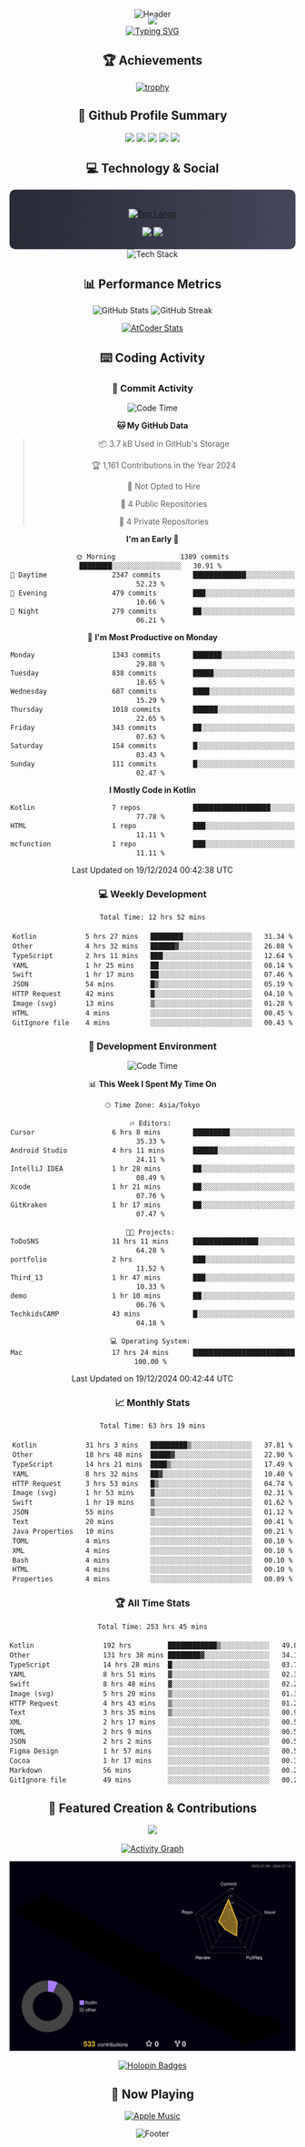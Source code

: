 <div align="center">
  
![Header](https://capsule-render.vercel.app/api?type=waving&color=gradient&customColorList=12&height=300&section=header&text=Welcome%20to%20Batapii's%20Universe&fontSize=50&animation=fadeIn&fontAlignY=40&desc=Android%20Developer%20|%20Kotlin%20LOVE%20)

<div style="margin-top: -20px;">
  <img src="https://readme-typing-svg.herokuapp.com/?lines=Crafting+Android+Experiences;Building+Tomorrow's+Apps+Today;Always+Learning,+Always+Growing&font=Fira%20Code&center=true&width=440&height=45&color=f75c7e&vCenter=true&size=22&pause=1000">
</div>

<a href="https://git.io/typing-svg">
  <img src="https://readme-typing-svg.demolab.com?font=Fira+Code&weight=600&size=28&duration=4000&pause=1000&center=true&vCenter=true&width=800&lines=Hey+there!+I'm+Batapii+%F0%9F%91%8B;Android+Developer+from+Japan+%F0%9F%87%AF%F0%9F%87%B5" alt="Typing SVG" />
</a>

## 🏆 Achievements

[![trophy](https://github-profile-trophy.vercel.app/?username=batapii&theme=onestar&no-frame=true&no-bg=true&column=8&rank=SECRET,SSS,SS,S,AAA,AA,A,B,C,?&margin-w=10&margin-h=10)](https://github.com/ryo-ma/github-profile-trophy)

## 🎯 Github Profile Summary

<div align="center">
  <img src="http://github-profile-summary-cards.vercel.app/api/cards/profile-details?username=batapii&theme=radical" />
  <img src="http://github-profile-summary-cards.vercel.app/api/cards/repos-per-language?username=batapii&theme=radical" />
  <img src="http://github-profile-summary-cards.vercel.app/api/cards/most-commit-language?username=batapii&theme=radical" />
  <img src="http://github-profile-summary-cards.vercel.app/api/cards/stats?username=batapii&theme=radical" />
  <img src="http://github-profile-summary-cards.vercel.app/api/cards/productive-time?username=batapii&theme=radical" />
</div>

## 💻 Technology & Social

<div align="center" style="background: linear-gradient(to right, #282A36, #44475A); padding: 20px; border-radius: 10px;">

[![Top Langs](https://github-readme-stats.vercel.app/api/top-langs/?username=batapii
)](https://github.com/anuraghazra/github-readme-stats)

<div style="margin-top: 15px">
<a href="https://github.com/batapii"><img src="https://img.shields.io/github/followers/batapii?style=for-the-badge&logo=github&label=Follow&color=ff6e96&labelColor=282A36"/></a>
<a href="https://twitter.com/batapii3939"><img src="https://img.shields.io/twitter/follow/batapii?style=for-the-badge&logo=twitter&color=1DA1F2&labelColor=282A36&label= Twitter"/></a>
</div>

</div>

<div align="center">
<img src="https://github-readme-tech-stack.vercel.app/api/cards?title=Tech+Stack&align=center&titleAlign=center&fontSize=20&lineHeight=10&lineCount=4&theme=github_dark&width=800&bg=%230D1117&badge=%23161B22&border=%2321262D&titleColor=%2358A6FF&line1=kotlin%2Ckotlin%2C0095D5%3Bandroid%2Candroid%2C00ff00%3Bjetpackcompose%2Cjetpack%2C4285F4%3B&line2=swift%2Cswift%2CFA7343%3Bfirebase%2Cfirebase%2CFFCA28%3Bgithub%2Cgithub%2C181717%3B&line3=typescript%2Ctypescript%2C3178C6%3Bgraphql%2Cgraphql%2CE10098%3Bsupabase%2Csupabase%2C3FCF8E%3B&line4=gradle%2Cgradle%2C02303A%3Bgitkraken%2Cgitkraken%2C179287%3Bpostman%2Cpostman%2CFF6C37%3B" alt="Tech Stack" />
</div>



## 📊 Performance Metrics

<div align="center">

![GitHub Stats](https://github-readme-stats.vercel.app/api?username=batapii&show_icons=true&theme=radical&hide_border=true&bg_color=0D1117)
![GitHub Streak](https://github-readme-streak-stats.herokuapp.com/?user=batapii&theme=radical&hide_border=true&background=0D1117)

[![AtCoder Stats](https://atcoder-readme-stats.vercel.app/stats/batapii3939?theme=dark&show_history=5&width=495)](https://github.com/iwbc-mzk/atcoder-readme-stats)

</div>

## ⌨️ Coding Activity

### 🌟 Commit Activity
<!--START_SECTION:commit-stats-->
![Code Time](http://img.shields.io/badge/Code%20Time-385%20hrs%2024%20mins-blue)

**🐱 My GitHub Data** 

> 📦 3.7 kB Used in GitHub's Storage 
 > 
> 🏆 1,161 Contributions in the Year 2024
 > 
> 🚫 Not Opted to Hire
 > 
> 📜 4 Public Repositories 
 > 
> 🔑 4 Private Repositories 
 > 
**I'm an Early 🐤** 

```text
🌞 Morning                1389 commits        ████████░░░░░░░░░░░░░░░░░   30.91 % 
🌆 Daytime                2347 commits        █████████████░░░░░░░░░░░░   52.23 % 
🌃 Evening                479 commits         ███░░░░░░░░░░░░░░░░░░░░░░   10.66 % 
🌙 Night                  279 commits         ██░░░░░░░░░░░░░░░░░░░░░░░   06.21 % 
```
📅 **I'm Most Productive on Monday** 

```text
Monday                   1343 commits        ███████░░░░░░░░░░░░░░░░░░   29.88 % 
Tuesday                  838 commits         █████░░░░░░░░░░░░░░░░░░░░   18.65 % 
Wednesday                687 commits         ████░░░░░░░░░░░░░░░░░░░░░   15.29 % 
Thursday                 1018 commits        ██████░░░░░░░░░░░░░░░░░░░   22.65 % 
Friday                   343 commits         ██░░░░░░░░░░░░░░░░░░░░░░░   07.63 % 
Saturday                 154 commits         █░░░░░░░░░░░░░░░░░░░░░░░░   03.43 % 
Sunday                   111 commits         █░░░░░░░░░░░░░░░░░░░░░░░░   02.47 % 
```


**I Mostly Code in Kotlin** 

```text
Kotlin                   7 repos             ███████████████████░░░░░░   77.78 % 
HTML                     1 repo              ███░░░░░░░░░░░░░░░░░░░░░░   11.11 % 
mcfunction               1 repo              ███░░░░░░░░░░░░░░░░░░░░░░   11.11 % 
```




 Last Updated on 19/12/2024 00:42:38 UTC
<!--END_SECTION:commit-stats-->

### 💻 Weekly Development
<!--START_SECTION:wakatime-->

```txt
Total Time: 12 hrs 52 mins

Kotlin            5 hrs 27 mins   ████████░░░░░░░░░░░░░░░░░   31.34 %
Other             4 hrs 32 mins   ██████▓░░░░░░░░░░░░░░░░░░   26.08 %
TypeScript        2 hrs 11 mins   ███░░░░░░░░░░░░░░░░░░░░░░   12.64 %
YAML              1 hr 25 mins    ██░░░░░░░░░░░░░░░░░░░░░░░   08.14 %
Swift             1 hr 17 mins    ██░░░░░░░░░░░░░░░░░░░░░░░   07.46 %
JSON              54 mins         █▒░░░░░░░░░░░░░░░░░░░░░░░   05.19 %
HTTP Request      42 mins         █░░░░░░░░░░░░░░░░░░░░░░░░   04.10 %
Image (svg)       13 mins         ▒░░░░░░░░░░░░░░░░░░░░░░░░   01.28 %
HTML              4 mins          ░░░░░░░░░░░░░░░░░░░░░░░░░   00.45 %
GitIgnore file    4 mins          ░░░░░░░░░░░░░░░░░░░░░░░░░   00.43 %
```

<!--END_SECTION:wakatime-->

### 🔨 Development Environment
<!--START_SECTION:dev-stats-->
![Code Time](http://img.shields.io/badge/Code%20Time-385%20hrs%2024%20mins-blue)

📊 **This Week I Spent My Time On** 

```text
🕑︎ Time Zone: Asia/Tokyo

🔥 Editors: 
Cursor                   6 hrs 8 mins        █████████░░░░░░░░░░░░░░░░   35.33 % 
Android Studio           4 hrs 11 mins       ██████░░░░░░░░░░░░░░░░░░░   24.11 % 
IntelliJ IDEA            1 hr 28 mins        ██░░░░░░░░░░░░░░░░░░░░░░░   08.49 % 
Xcode                    1 hr 21 mins        ██░░░░░░░░░░░░░░░░░░░░░░░   07.76 % 
GitKraken                1 hr 17 mins        ██░░░░░░░░░░░░░░░░░░░░░░░   07.47 % 

🐱‍💻 Projects: 
ToDoSNS                  11 hrs 11 mins      ████████████████░░░░░░░░░   64.28 % 
portfolio                2 hrs               ███░░░░░░░░░░░░░░░░░░░░░░   11.52 % 
Third_13                 1 hr 47 mins        ███░░░░░░░░░░░░░░░░░░░░░░   10.33 % 
demo                     1 hr 10 mins        ██░░░░░░░░░░░░░░░░░░░░░░░   06.76 % 
TechkidsCAMP             43 mins             █░░░░░░░░░░░░░░░░░░░░░░░░   04.18 % 

💻 Operating System: 
Mac                      17 hrs 24 mins      █████████████████████████   100.00 % 
```


 Last Updated on 19/12/2024 00:42:44 UTC
<!--END_SECTION:dev-stats-->

### 📈 Monthly Stats
<!--START_SECTION:wakamonth-->

```txt
Total Time: 63 hrs 19 mins

Kotlin            31 hrs 3 mins   █████████▒░░░░░░░░░░░░░░░   37.81 %
Other             18 hrs 48 mins  █████▓░░░░░░░░░░░░░░░░░░░   22.90 %
TypeScript        14 hrs 21 mins  ████▒░░░░░░░░░░░░░░░░░░░░   17.49 %
YAML              8 hrs 32 mins   ██▓░░░░░░░░░░░░░░░░░░░░░░   10.40 %
HTTP Request      3 hrs 53 mins   █▒░░░░░░░░░░░░░░░░░░░░░░░   04.74 %
Image (svg)       1 hr 53 mins    ▓░░░░░░░░░░░░░░░░░░░░░░░░   02.31 %
Swift             1 hr 19 mins    ▒░░░░░░░░░░░░░░░░░░░░░░░░   01.62 %
JSON              55 mins         ▒░░░░░░░░░░░░░░░░░░░░░░░░   01.12 %
Text              20 mins         ░░░░░░░░░░░░░░░░░░░░░░░░░   00.41 %
Java Properties   10 mins         ░░░░░░░░░░░░░░░░░░░░░░░░░   00.21 %
TOML              4 mins          ░░░░░░░░░░░░░░░░░░░░░░░░░   00.10 %
XML               4 mins          ░░░░░░░░░░░░░░░░░░░░░░░░░   00.10 %
Bash              4 mins          ░░░░░░░░░░░░░░░░░░░░░░░░░   00.10 %
HTML              4 mins          ░░░░░░░░░░░░░░░░░░░░░░░░░   00.10 %
Properties        4 mins          ░░░░░░░░░░░░░░░░░░░░░░░░░   00.09 %
```

<!--END_SECTION:wakamonth-->

### 🏆 All Time Stats
<!--START_SECTION:wakaalltime-->

```txt
Total Time: 253 hrs 45 mins

Kotlin                 192 hrs         ████████████▒░░░░░░░░░░░░   49.82 %
Other                  131 hrs 38 mins ████████▓░░░░░░░░░░░░░░░░   34.16 %
TypeScript             14 hrs 28 mins  █░░░░░░░░░░░░░░░░░░░░░░░░   03.76 %
YAML                   8 hrs 51 mins   ▓░░░░░░░░░░░░░░░░░░░░░░░░   02.30 %
Swift                  8 hrs 48 mins   ▓░░░░░░░░░░░░░░░░░░░░░░░░   02.29 %
Image (svg)            5 hrs 20 mins   ▒░░░░░░░░░░░░░░░░░░░░░░░░   01.39 %
HTTP Request           4 hrs 43 mins   ▒░░░░░░░░░░░░░░░░░░░░░░░░   01.22 %
Text                   3 hrs 35 mins   ▒░░░░░░░░░░░░░░░░░░░░░░░░   00.93 %
XML                    2 hrs 17 mins   ░░░░░░░░░░░░░░░░░░░░░░░░░   00.59 %
TOML                   2 hrs 9 mins    ░░░░░░░░░░░░░░░░░░░░░░░░░   00.56 %
JSON                   2 hrs 2 mins    ░░░░░░░░░░░░░░░░░░░░░░░░░   00.53 %
Figma Design           1 hr 57 mins    ░░░░░░░░░░░░░░░░░░░░░░░░░   00.51 %
Cocoa                  1 hr 17 mins    ░░░░░░░░░░░░░░░░░░░░░░░░░   00.33 %
Markdown               56 mins         ░░░░░░░░░░░░░░░░░░░░░░░░░   00.25 %
GitIgnore file         49 mins         ░░░░░░░░░░░░░░░░░░░░░░░░░   00.22 %
```

<!--END_SECTION:wakaalltime-->


## 🌟 Featured Creation & Contributions

<div align="center">
  <a href="https://github.com/batapii/ToDoSNS">
    <img src="https://github-readme-stats.vercel.app/api/pin/?username=batapii&repo=ToDoSNS&theme=radical&hide_border=true&bg_color=0D1117" />
  </a>

[![Activity Graph](https://github-readme-activity-graph.vercel.app/graph?username=batapii&custom_title=Contribution%20Graph&hide_border=true&theme=radical&bg_color=0D1117)](https://github.com/ashutosh00710/github-readme-activity-graph)

![3D Contrib](./profile-3d-contrib/profile-night-rainbow.svg)

[![Holopin Badges](https://holopin.me/batapii)](https://holopin.io/@batapii)

</div>

## 🎵 Now Playing

<div align="center">
  
[![Apple Music](https://music-profile.rayriffy.com/theme/dark.svg?uid=001005.6598667d2ffd4a10a4f429edd0ba24c4.1156)](https://github.com/rayriffy/apple-music-github-profile)

</div>

![Footer](https://capsule-render.vercel.app/api?type=waving&color=gradient&customColorList=12&height=100&section=footer)

</div>
